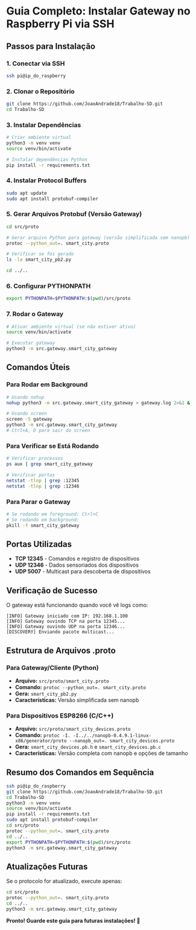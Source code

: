 # Guia Completo: Instalar Gateway no Raspberry Pi via SSH

## Passos para Instalação

### **1. Conectar via SSH**
```bash
ssh pi@ip_do_raspberry
```

### **2. Clonar o Repositório**
```bash
git clone https://github.com/JoaoAndrade18/Trabalho-SD.git
cd Trabalho-SD
```

### **3. Instalar Dependências**
```bash
# Criar ambiente virtual
python3 -m venv venv
source venv/bin/activate

# Instalar dependências Python
pip install -r requirements.txt
```

### **4. Instalar Protocol Buffers**
```bash
sudo apt update
sudo apt install protobuf-compiler
```

### **5. Gerar Arquivos Protobuf (Versão Gateway)**
```bash
cd src/proto

# Gerar arquivo Python para gateway (versão simplificada sem nanopb)
protoc --python_out=. smart_city.proto

# Verificar se foi gerado
ls -la smart_city_pb2.py

cd ../..
```

### **6. Configurar PYTHONPATH**
```bash
export PYTHONPATH=$PYTHONPATH:$(pwd)/src/proto
```

### **7. Rodar o Gateway**
```bash
# Ativar ambiente virtual (se não estiver ativo)
source venv/bin/activate

# Executar gateway
python3 -m src.gateway.smart_city_gateway
```

## Comandos Úteis

### **Para Rodar em Background**
```bash
# Usando nohup
nohup python3 -m src.gateway.smart_city_gateway > gateway.log 2>&1 &

# Usando screen
screen -S gateway
python3 -m src.gateway.smart_city_gateway
# Ctrl+A, D para sair do screen
```

### **Para Verificar se Está Rodando**
```bash
# Verificar processos
ps aux | grep smart_city_gateway

# Verificar portas
netstat -tlnp | grep :12345
netstat -tlnp | grep :12346
```

### **Para Parar o Gateway**
```bash
# Se rodando em foreground: Ctrl+C
# Se rodando em background:
pkill -f smart_city_gateway
```

## Portas Utilizadas
- **TCP 12345** - Comandos e registro de dispositivos
- **UDP 12346** - Dados sensoriados dos dispositivos
- **UDP 5007** - Multicast para descoberta de dispositivos

## Verificação de Sucesso
O gateway está funcionando quando você vê logs como:
```
[INFO] Gateway iniciado com IP: 192.168.1.100
[INFO] Gateway ouvindo TCP na porta 12345...
[INFO] Gateway ouvindo UDP na porta 12346...
[DISCOVERY] Enviando pacote multicast...
```

## Estrutura de Arquivos .proto

### **Para Gateway/Cliente (Python)**
- **Arquivo:** `src/proto/smart_city.proto`
- **Comando:** `protoc --python_out=. smart_city.proto`
- **Gera:** `smart_city_pb2.py`
- **Características:** Versão simplificada sem nanopb

### **Para Dispositivos ESP8266 (C/C++)**
- **Arquivo:** `src/proto/smart_city_devices.proto`
- **Comando:** `protoc -I. -I../../nanopb-0.4.9.1-linux-x86/generator/proto --nanopb_out=. smart_city_devices.proto`
- **Gera:** `smart_city_devices.pb.h` e `smart_city_devices.pb.c`
- **Características:** Versão completa com nanopb e opções de tamanho

## Resumo dos Comandos em Sequência
```bash
ssh pi@ip_do_raspberry
git clone https://github.com/JoaoAndrade18/Trabalho-SD.git
cd Trabalho-SD
python3 -m venv venv
source venv/bin/activate
pip install -r requirements.txt
sudo apt install protobuf-compiler
cd src/proto
protoc --python_out=. smart_city.proto
cd ../..
export PYTHONPATH=$PYTHONPATH:$(pwd)/src/proto
python3 -m src.gateway.smart_city_gateway
```

## Atualizações Futuras
Se o protocolo for atualizado, execute apenas:
```bash
cd src/proto
protoc --python_out=. smart_city.proto
cd ../..
python3 -m src.gateway.smart_city_gateway
```

**Pronto! Guarde este guia para futuras instalações! 🎉** 